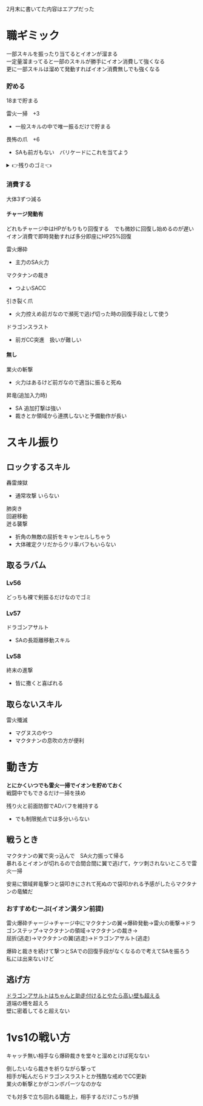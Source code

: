 2月末に書いてた内容はエアプだった
# 職ギミック
一部スキルを振ったり当てるとイオンが溜まる  
一定量溜まってると一部のスキルが勝手にイオン消費して強くなる  
更に一部スキルは溜めて発動すればイオン消費無しでも強くなる

### 貯める
18まで貯まる

雷火一掃　+3
 - 一般スキルの中で唯一振るだけで貯まる

畏怖の爪　+6
 - SAも前ガもない　バリケードにこれを当てよう

<details>
<summary>👉残りのゴミ👈</summary>

   肺突き　+3
 - のろのろ突いてないで畏怖出して
   
闇100　+9
 - 鈍い　闇使ってまでチャージすな
   
闇200　+18
 - 知らん
   
</details>

### 消費する
大体3ずつ減る
#### チャージ発動有
どれもチャージ中はHPがもりもり回復する　でも微妙に回復し始めるのが遅い  
イオン消費で即時発動すれば多分即座にHP25%回復

雷火爆砕  
 - 主力のSA火力

マクタナンの裁き
 - つよいSACC

引き裂く爪  
 - 火力控えめ前ガなので瀕死で逃げ切った時の回復手段として使う

ドラゴンスラスト
 - 前ガCC突進　扱いが難しい

#### 無し
業火の斬撃  
 - 火力はあるけど前ガなので適当に振ると死ぬ

昇竜(追加入力時)
 - SA 追加打撃は強い
 - 裁きとか領域から連携しないと予備動作が長い

# スキル振り
## ロックするスキル
轟雷煉獄  
   - 通常攻撃 いらない  
  
肺突き  
回避移動  
迸る襲撃
   - 折角の無敵の屈折をキャンセルしちゃう
   - 大体確定クリだからクリ率バフもいらない

## 取るラバム
### Lv56
どっちも裸で剣振るだけなのでゴミ
### Lv57
ドラゴンアサルト
   - SAの長距離移動スキル
### Lv58
終末の進撃
   - 皆に撒くと喜ばれる

## 取らないスキル
雷火殲滅
 - マグヌスのやつ
 - マクタナンの息吹の方が便利

# 動き方
__とにかくいつでも雷火一掃でイオンを貯めておく__  
戦闘中でもできるだけ一掃を挟め

残り火と前面防御でADバフを維持する
 - でも制限拠点では多分いらない

## 戦うとき
マクタナンの翼で突っ込んで　SA火力振って帰る  
暴れるとイオンが切れるので合間合間に翼で逃げて，ケツ刺されないところで雷火一掃

安易に領域昇竜撃つと袋叩きにされて死ぬので袋叩かれる予感がしたらマクタナンの竜鱗だ

### おすすめむーぶ(イオン満タン前提)  
雷火爆砕チャージ→チャージ中にマクタナンの翼→爆砕発動→雷火の衝撃→ドラゴンステップ→マクタナンの領域→マクタナンの裁き→  
屈折(逃走)→マクタナンの翼(逃走)→ドラゴンアサルト(逃走)

爆砕と裁きを続けて撃つとSAでの回復手段がなくなるので考えてSAを振ろう　私には出来ないけど

## 逃げ方
[ドラゴンアサルトはちゃんと助走付けるとやたら高い壁も超える](https://user-images.githubusercontent.com/125969579/220340738-83500827-2251-4231-9ff2-7040e61a9016.mp4)  
道端の柵を超えろ  
壁に密着してると超えない

# 1vs1の戦い方
キャッチ無い相手なら爆砕裁きを堂々と溜めとけば死なない

倒したいなら裁きを祈りながら撃って  
相手が転んだらドラゴンスラストとか残酷な戒めでCC更新  
業火の斬撃とかがコンボパーツなのかな

でも対多で立ち回れる職能上，相手するだけこっちが損
